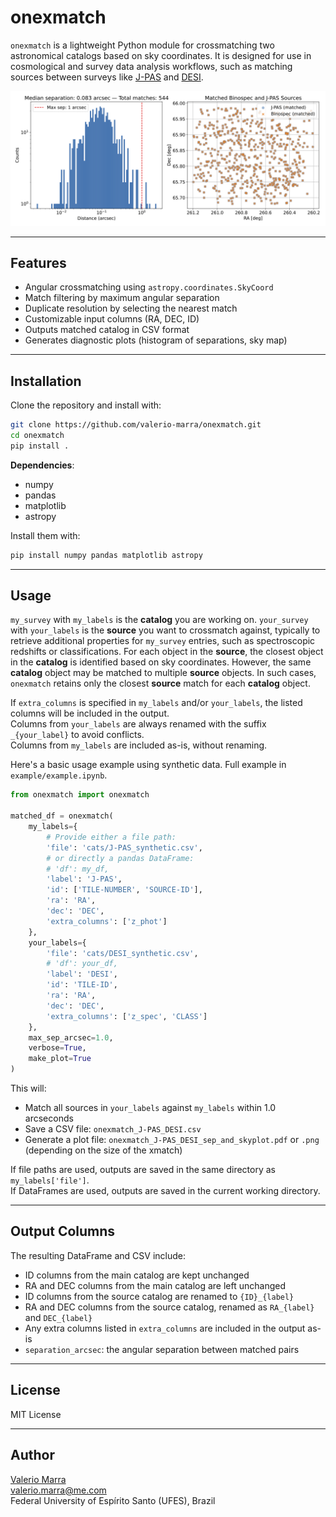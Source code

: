 
# onexmatch

`onexmatch` is a lightweight Python module for crossmatching two astronomical catalogs based on sky coordinates. It is designed for use in cosmological and survey data analysis workflows, such as matching sources between surveys like [J-PAS](https://www.j-pas.org) and [DESI](https://www.desi.lbl.gov).

<img src="example/onexmatch_J-PAS_Binospec_sep_and_skyplot.png" width="900"/>

---

## Features

- Angular crossmatching using `astropy.coordinates.SkyCoord`
- Match filtering by maximum angular separation
- Duplicate resolution by selecting the nearest match
- Customizable input columns (RA, DEC, ID)
- Outputs matched catalog in CSV format
- Generates diagnostic plots (histogram of separations, sky map)

---

## Installation

Clone the repository and install with:

```bash
git clone https://github.com/valerio-marra/onexmatch.git
cd onexmatch
pip install .
```

**Dependencies**:
- numpy
- pandas
- matplotlib
- astropy

Install them with:

```bash
pip install numpy pandas matplotlib astropy
```

---

## Usage


`my_survey` with `my_labels` is the **catalog** you are working on.
`your_survey` with `your_labels` is the **source** you want to crossmatch against, typically to retrieve additional properties for `my_survey` entries, such as spectroscopic redshifts or classifications.
For each object in the **source**, the closest object in the **catalog** is identified based on sky coordinates.
However, the same **catalog** object may be matched to multiple **source** objects.
In such cases, `onexmatch` retains only the closest **source** match for each **catalog** object.


If `extra_columns` is specified in `my_labels` and/or `your_labels`, the listed columns will be included in the output.  
Columns from `your_labels` are always renamed with the suffix `_{your_label}` to avoid conflicts.  
Columns from `my_labels` are included as-is, without renaming.

Here's a basic usage example using synthetic data. Full example in `example/example.ipynb`.

```python
from onexmatch import onexmatch

matched_df = onexmatch(
    my_labels={
        # Provide either a file path:
        'file': 'cats/J-PAS_synthetic.csv',
        # or directly a pandas DataFrame:
        # 'df': my_df,
        'label': 'J-PAS',
        'id': ['TILE-NUMBER', 'SOURCE-ID'],
        'ra': 'RA',
        'dec': 'DEC',
        'extra_columns': ['z_phot']
    },
    your_labels={
        'file': 'cats/DESI_synthetic.csv',
        # 'df': your_df,
        'label': 'DESI',
        'id': 'TILE-ID',
        'ra': 'RA',
        'dec': 'DEC',
        'extra_columns': ['z_spec', 'CLASS']
    },
    max_sep_arcsec=1.0,
    verbose=True,
    make_plot=True
)
```

This will:

- Match all sources in `your_labels` against `my_labels` within 1.0 arcseconds
- Save a CSV file: `onexmatch_J-PAS_DESI.csv`
- Generate a plot file: `onexmatch_J-PAS_DESI_sep_and_skyplot.pdf` or `.png` (depending on the size of the xmatch)

If file paths are used, outputs are saved in the same directory as `my_labels['file']`.  
If DataFrames are used, outputs are saved in the current working directory.

---

## Output Columns

The resulting DataFrame and CSV include:

- ID columns from the main catalog are kept unchanged
- RA and DEC columns from the main catalog are left unchanged
- ID columns from the source catalog are renamed to `{ID}_{label}`
- RA and DEC columns from the source catalog, renamed as `RA_{label}` and `DEC_{label}`
- Any extra columns listed in `extra_columns` are included in the output as-is
- `separation_arcsec`: the angular separation between matched pairs

---


## License

MIT License

---

## Author

[Valerio Marra](http://marra.cosmo-ufes.org)  
[valerio.marra@me.com](mailto:valerio.marra@me.com)  
Federal University of Espírito Santo (UFES), Brazil
